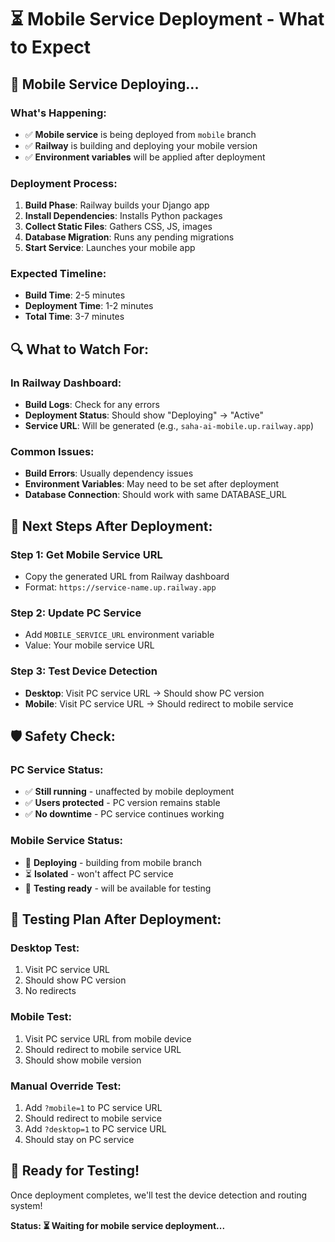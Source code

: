 # ⏳ Mobile Service Deployment - What to Expect

## 🚀 **Mobile Service Deploying...**

### **What's Happening:**
- ✅ **Mobile service** is being deployed from `mobile` branch
- ✅ **Railway** is building and deploying your mobile version
- ✅ **Environment variables** will be applied after deployment

### **Deployment Process:**
1. **Build Phase**: Railway builds your Django app
2. **Install Dependencies**: Installs Python packages
3. **Collect Static Files**: Gathers CSS, JS, images
4. **Database Migration**: Runs any pending migrations
5. **Start Service**: Launches your mobile app

### **Expected Timeline:**
- **Build Time**: 2-5 minutes
- **Deployment Time**: 1-2 minutes
- **Total Time**: 3-7 minutes

## 🔍 **What to Watch For:**

### **In Railway Dashboard:**
- **Build Logs**: Check for any errors
- **Deployment Status**: Should show "Deploying" → "Active"
- **Service URL**: Will be generated (e.g., `saha-ai-mobile.up.railway.app`)

### **Common Issues:**
- **Build Errors**: Usually dependency issues
- **Environment Variables**: May need to be set after deployment
- **Database Connection**: Should work with same DATABASE_URL

## 🎯 **Next Steps After Deployment:**

### **Step 1: Get Mobile Service URL**
- Copy the generated URL from Railway dashboard
- Format: `https://service-name.up.railway.app`

### **Step 2: Update PC Service**
- Add `MOBILE_SERVICE_URL` environment variable
- Value: Your mobile service URL

### **Step 3: Test Device Detection**
- **Desktop**: Visit PC service URL → Should show PC version
- **Mobile**: Visit PC service URL → Should redirect to mobile service

## 🛡️ **Safety Check:**

### **PC Service Status:**
- ✅ **Still running** - unaffected by mobile deployment
- ✅ **Users protected** - PC version remains stable
- ✅ **No downtime** - PC service continues working

### **Mobile Service Status:**
- 🔄 **Deploying** - building from mobile branch
- ⏳ **Isolated** - won't affect PC service
- 🎯 **Testing ready** - will be available for testing

## 📱 **Testing Plan After Deployment:**

### **Desktop Test:**
1. Visit PC service URL
2. Should show PC version
3. No redirects

### **Mobile Test:**
1. Visit PC service URL from mobile device
2. Should redirect to mobile service URL
3. Should show mobile version

### **Manual Override Test:**
1. Add `?mobile=1` to PC service URL
2. Should redirect to mobile service
3. Add `?desktop=1` to PC service URL
4. Should stay on PC service

## 🎉 **Ready for Testing!**

Once deployment completes, we'll test the device detection and routing system!

**Status: ⏳ Waiting for mobile service deployment...**
